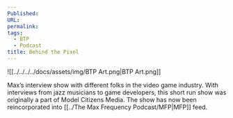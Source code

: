 ```yaml
---
Published: 
URL: 
permalink: 
tags:
  - BTP
  - Podcast
title: Behind the Pixel
---
```

![[../../../../docs/assets/img/BTP Art.png|BTP Art.png]]

Max’s interview show with different folks in the video game industry. With interviews from jazz musicians to game developers, this short run show was originally a part of Model Citizens Media. The show has now been reincorporated into [[../The Max Frequency Podcast/MFP|MFP]] feed.